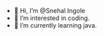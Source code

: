 - 👋 Hi, I’m @Snehal Ingole
- 👀 I’m interested in coding.
- 🌱 I’m currently learning java.

<!---
snehalvi/snehalvi is a ✨ special ✨ repository because its `README.md` (this file) appears on your GitHub profile.
You can click the Preview link to take a look at your changes.
--->
